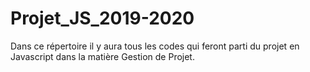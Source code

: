 # Projet_JS_2019-2020
Dans ce répertoire il y aura tous les codes qui feront parti du projet en Javascript dans la matière Gestion de Projet.
